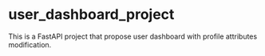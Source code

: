 # user_dashboard_project
This is a FastAPI project that propose user dashboard with profile attributes modification.
